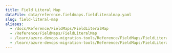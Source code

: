 ```yaml
---
title: Field Literal Map
dataFile: data/reference.fieldmaps.fieldliteralmap.yaml
slug: field-literal-map
aliases:
  - /docs/Reference/FieldMaps/FieldLiteralMap
  - /Reference/FieldMaps/FieldLiteralMap
  - /learn/azure-devops-migration-tools/Reference/FieldMaps/FieldLiteralMap
  - /learn/azure-devops-migration-tools/Reference/FieldMaps/FieldLiteralMap/index.md
---
```


